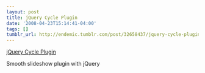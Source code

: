 ```yaml
---
layout: post
title: jQuery Cycle Plugin
date: '2008-04-23T15:14:41-04:00'
tags: []
tumblr_url: http://endemic.tumblr.com/post/32658437/jquery-cycle-plugin
---
```

[jQuery Cycle Plugin](http://www.malsup.com/jquery/cycle/)  

Smooth slideshow plugin with jQuery

